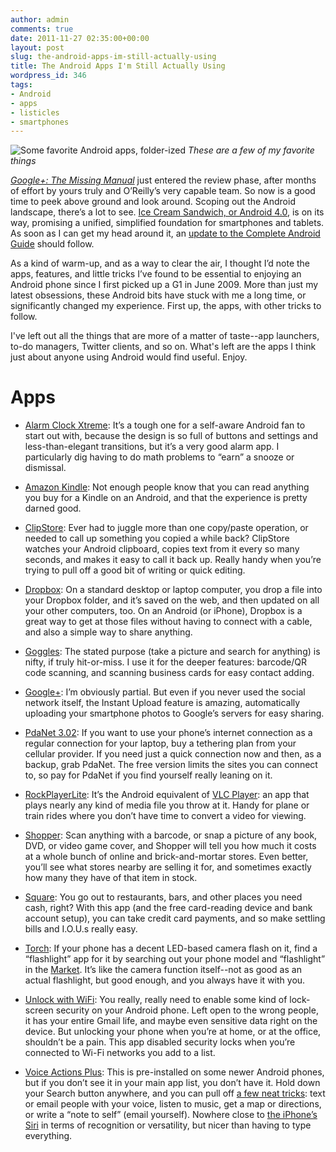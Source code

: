 ```yaml
---
author: admin
comments: true
date: 2011-11-27 02:35:00+00:00
layout: post
slug: the-android-apps-im-still-actually-using
title: The Android Apps I'm Still Actually Using
wordpress_id: 346
tags:
- Android
- apps
- listicles
- smartphones
---
```


![Some favorite Android apps, folder-ized](http://thepurdman.com/wp-content/uploads/2011/11/android_apps_still_using.png)
_These are a few of my favorite things_





[_Google+: The Missing Manual_](http://shop.oreilly.com/product/0636920021919.do) just entered the review phase, after months of effort by yours truly and O’Reilly’s very capable team. So now is a good time to peek above ground and look around. Scoping out the Android landscape, there’s a lot to see. [Ice Cream Sandwich, or Android 4.0](http://www.android.com/about/ice-cream-sandwich/), is on its way, promising a unified, simplified foundation for smartphones and tablets. As soon as I can get my head around it, an [update to the Complete Android Guide](http://completeandroidguide.com) should follow.





As a kind of warm-up, and as a way to clear the air, I thought I’d note the apps, features, and little tricks I’ve found to be essential to enjoying an Android phone since I first picked up a G1 in June 2009. More than just my latest obsessions, these Android  bits have stuck with me a long time, or significantly changed my experience. First up, the apps, with other tricks to follow.

<!-- more -->



I've left out all the things that are more of a matter of taste--app launchers, to-do managers, Twitter clients, and so on. What's left are the apps I think just about anyone using Android would find useful. Enjoy.





# Apps







  * [Alarm Clock Xtreme](https://market.android.com/details?id=com.alarmclock.xtreme.free): It’s a tough one for a self-aware Android fan to start out with, because the design is so full of buttons and settings and less-than-elegant transitions, but it’s a very good alarm app. I particularly dig having to do math problems to “earn” a snooze or dismissal.



  * [Amazon Kindle](https://market.android.com/details?id=com.amazon.kindle): Not enough people know that you can read anything you buy for a Kindle on an Android, and that the experience is pretty darned good.



  * [ClipStore](https://market.android.com/details?id=jp.benishouga.clipstore): Ever had to juggle more than one copy/paste operation, or needed to call up something you copied a while back? ClipStore watches your Android clipboard, copies text from it every so many seconds, and makes it easy to call it back up. Really handy when you’re trying to pull off a good bit of writing or quick editing.



  * [Dropbox](https://market.android.com/details?id=com.dropbox.android&feature=search_result): On a standard desktop or laptop computer, you drop a file into your Dropbox folder, and it’s saved on the web, and then updated on all your other computers, too. On an Android (or iPhone), Dropbox is a great way to get at those files without having to connect with a cable, and also a simple way to share anything.



  * [Goggles](https://market.android.com/details?id=com.google.android.apps.unveil): The stated purpose (take a picture and search for anything) is nifty, if truly hit-or-miss. I use it for the deeper features: barcode/QR code scanning, and scanning business cards for easy contact adding.



  * [Google+](https://market.android.com/details?id=com.google.android.apps.plus): I’m obviously partial. But even if you never used the social network itself, the Instant Upload feature is amazing, automatically uploading your smartphone photos to Google’s servers for easy sharing.



  * [PdaNet 3.02](https://market.android.com/details?id=com.pn.helper): If you want to use your phone’s internet connection as a regular connection for your laptop, buy a tethering plan from your cellular provider. If you need just a quick connection now and then, as a backup, grab PdaNet. The free version limits the sites you can connect to, so pay for PdaNet if you find yourself really leaning on it.



  * [RockPlayerLite](https://market.android.com/details?id=com.redirectin.rockplayer.android.unified.lite): It’s the Android equivalent of [VLC Player](http://videolan.org/vlc): an app that plays nearly any kind of media file you throw at it. Handy for plane or train rides where you don’t have time to convert a video for viewing.



  * [Shopper](https://market.android.com/details?id=com.google.android.apps.shopper): Scan anything with a barcode, or snap a picture of any book, DVD, or video game cover, and Shopper will tell you how much it costs at a whole bunch of online and brick-and-mortar stores. Even better, you’ll see what stores nearby are selling it for, and sometimes exactly how many they have of that item in stock.



  * [Square](https://market.android.com/details?id=com.squareup): You go out to restaurants, bars, and other places you need cash, right? With this app (and the free card-reading device and bank account setup), you can take credit card payments, and so make settling bills and I.O.U.s really easy.



  * [Torch](https://market.android.com/details?id=net.cactii.flash): If your phone has a decent LED-based camera flash on it, find a “flashlight” app for it by searching out your phone model and “flashlight” in the [Market](https://market.android.com). It’s like the camera function itself--not as good as an actual flashlight, but good enough, and you always have it with you.



  * [Unlock with WiFi](https://market.android.com/details?id=com.benhirashima.unlockwithwififree): You really, really need to enable some kind of lock-screen security on your Android phone. Left open to the wrong people, it has your entire Gmail life, and maybe even sensitive data right on the device. But unlocking your phone when you’re at home, or at the office, shouldn’t be a pain. This app disabled security locks when you’re connected to Wi-Fi networks you add to a list.



  * [Voice Actions Plus](https://market.android.com/details?id=com.google.android.voicesearch): This is pre-installed on some newer Android phones, but if you don’t see it in your main app list, you don’t have it. Hold down your Search button anywhere, and you can pull off [a few neat tricks](http://www.google.com/mobile/voice-actions/): text or email people with your voice, listen to music, get a map or directions, or write a “note to self” (email yourself). Nowhere close to [the iPhone’s Siri](http://www.apple.com/iphone/features/siri.html) in terms of recognition or versatility, but nicer than having to type everything.



